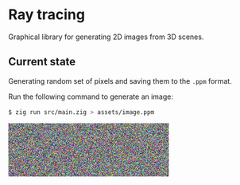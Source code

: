 # Ray tracing

Graphical library for generating 2D images from 3D scenes.

## Current state

Generating random set of pixels and saving them to the `.ppm` format.

Run the following command to generate an image:

```bash
$ zig run src/main.zig > assets/image.ppm
```

![Generated image](./assets/image-converted.png)
